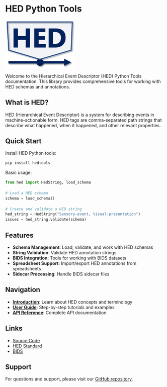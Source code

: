 # HED Python Tools

<img src="assets/images/croppedWideLogo.png" alt="HED Logo" style="width:220px;">


Welcome to the Hierarchical Event Descriptor (HED) Python Tools documentation. This library provides comprehensive tools for working with HED schemas and annotations.

## What is HED?

HED (Hierarchical Event Descriptor) is a system for describing events in machine-actionable form. HED tags are comma-separated path strings that describe what happened, when it happened, and other relevant properties.

## Quick Start

Install HED Python tools:

```bash
pip install hedtools
```

Basic usage:

```python
from hed import HedString, load_schema

# Load a HED schema
schema = load_schema()

# Create and validate a HED string
hed_string = HedString("Sensory-event, Visual-presentation")
issues = hed_string.validate(schema)
```

## Features

- **Schema Management**: Load, validate, and work with HED schemas
- **String Validation**: Validate HED annotation strings
- **BIDS Integration**: Tools for working with BIDS datasets
- **Spreadsheet Support**: Import/export HED annotations from spreadsheets
- **Sidecar Processing**: Handle BIDS sidecar files

## Navigation

- **[Introduction](introduction.md)**: Learn about HED concepts and terminology
- **[User Guide](user_guide.md)**: Step-by-step tutorials and examples
- **[API Reference](api/index.md)**: Complete API documentation

## Links

- [Source Code](https://github.com/hed-standard/hed-python)
- [HED Standard](https://www.hedtags.org/)
- [BIDS](https://bids.neuroimaging.io/)

## Support

For questions and support, please visit our [GitHub repository](https://github.com/hed-standard/hed-python/issues).
